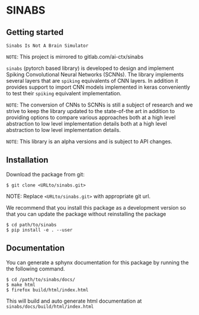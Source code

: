 SINABS
======


Getting started
---------------

`Sinabs Is Not A Brain Simulator`

`NOTE`: This project is mirrored to gitlab.com/ai-ctx/sinabs

`sinabs` (pytorch based library) is developed to design and implement Spiking Convolutional Neural Networks (SCNNs).
The library implements several layers that are `spiking` equivalents of CNN layers.
In addition it provides support to import CNN models implemented in keras conveniently to test their `spiking` equivalent implementation.

`NOTE`: The conversion of CNNs to SCNNs is still a subject of research and we strive to keep the library updated to the state-of-the art in addition to providing options to compare various approaches both at a high level abstraction to low level implementation details both at a high level abstraction to low level implementation details.

`NOTE`: This library is an alpha versions and is subject to API changes.

Installation
------------

Download the package from git:

```
$ git clone <URLto/sinabs.git>
```

NOTE: Replace `<URLto/sinabs.git>` with appropriate git url.


We recommend that you install this package as a development version so that you can update the package without reinstalling the package

```
$ cd path/to/sinabs
$ pip install -e . --user
```

Documentation
-------------

You can generate a sphynx documentation for this package by running the the following command.

```
$ cd /path/to/sinabs/docs/
$ make html
$ firefox build/html/index.html
```

This will build and auto generate html documentation at `sinabs/docs/build/html/index.html`

